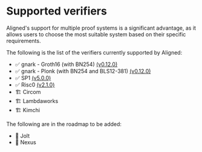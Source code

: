 # Supported verifiers

Aligned's support for multiple proof systems is a significant advantage, as it allows users to choose the most suitable system based on their specific requirements.

The following is the list of the verifiers currently supported by Aligned:

- :white_check_mark: gnark - Groth16 (with BN254) [(v0.12.0)](https://github.com/Consensys/gnark/releases/tag/v0.12.0)
- :white_check_mark: gnark - Plonk (with BN254 and BLS12-381) [(v0.12.0)](https://github.com/Consensys/gnark/releases/tag/v0.12.0)
- :white_check_mark: SP1 [(v5.0.0)](https://github.com/succinctlabs/sp1/releases/tag/v5.0.0)
- :white_check_mark: Risc0 [(v2.1.0)](https://github.com/risc0/risc0/releases/tag/v2.1.0)
- 🏗️ Circom
- 🏗️ Lambdaworks
- 🏗️ Kimchi

The following are in the roadmap to be added:

- :black_square_button: Jolt
- :black_square_button: Nexus
